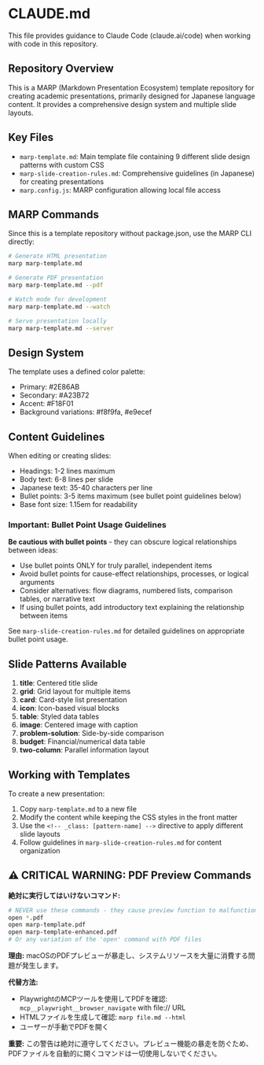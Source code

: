# CLAUDE.md

This file provides guidance to Claude Code (claude.ai/code) when working with code in this repository.

## Repository Overview

This is a MARP (Markdown Presentation Ecosystem) template repository for creating academic presentations, primarily designed for Japanese language content. It provides a comprehensive design system and multiple slide layouts.

## Key Files

- `marp-template.md`: Main template file containing 9 different slide design patterns with custom CSS
- `marp-slide-creation-rules.md`: Comprehensive guidelines (in Japanese) for creating presentations
- `marp.config.js`: MARP configuration allowing local file access

## MARP Commands

Since this is a template repository without package.json, use the MARP CLI directly:

```bash
# Generate HTML presentation
marp marp-template.md

# Generate PDF presentation
marp marp-template.md --pdf

# Watch mode for development
marp marp-template.md --watch

# Serve presentation locally
marp marp-template.md --server
```

## Design System

The template uses a defined color palette:
- Primary: #2E86AB
- Secondary: #A23B72
- Accent: #F18F01
- Background variations: #f8f9fa, #e9ecef

## Content Guidelines

When editing or creating slides:
- Headings: 1-2 lines maximum
- Body text: 6-8 lines per slide
- Japanese text: 35-40 characters per line
- Bullet points: 3-5 items maximum (see bullet point guidelines below)
- Base font size: 1.15em for readability

### Important: Bullet Point Usage Guidelines

**Be cautious with bullet points** - they can obscure logical relationships between ideas:

- Use bullet points ONLY for truly parallel, independent items
- Avoid bullet points for cause-effect relationships, processes, or logical arguments
- Consider alternatives: flow diagrams, numbered lists, comparison tables, or narrative text
- If using bullet points, add introductory text explaining the relationship between items

See `marp-slide-creation-rules.md` for detailed guidelines on appropriate bullet point usage.

## Slide Patterns Available

1. **title**: Centered title slide
2. **grid**: Grid layout for multiple items
3. **card**: Card-style list presentation
4. **icon**: Icon-based visual blocks
5. **table**: Styled data tables
6. **image**: Centered image with caption
7. **problem-solution**: Side-by-side comparison
8. **budget**: Financial/numerical data table
9. **two-column**: Parallel information layout

## Working with Templates

To create a new presentation:
1. Copy `marp-template.md` to a new file
2. Modify the content while keeping the CSS styles in the front matter
3. Use the `<!-- _class: [pattern-name] -->` directive to apply different slide layouts
4. Follow guidelines in `marp-slide-creation-rules.md` for content organization

## ⚠️ CRITICAL WARNING: PDF Preview Commands

**絶対に実行してはいけないコマンド:**
```bash
# NEVER use these commands - they cause preview function to malfunction:
open *.pdf
open marp-template.pdf
open marp-template-enhanced.pdf
# Or any variation of the 'open' command with PDF files
```

**理由:** macOSのPDFプレビューが暴走し、システムリソースを大量に消費する問題が発生します。

**代替方法:**
- PlaywrightのMCPツールを使用してPDFを確認: `mcp__playwright__browser_navigate` with file:// URL
- HTMLファイルを生成して確認: `marp file.md --html`
- ユーザーが手動でPDFを開く

**重要:** この警告は絶対に遵守してください。プレビュー機能の暴走を防ぐため、PDFファイルを自動的に開くコマンドは一切使用しないでください。